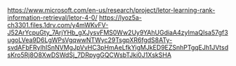 https://www.microsoft.com/en-us/research/project/letor-learning-rank-information-retrieval/letor-4-0/
https://lyoz5a-ch3301.files.1drv.com/y4mWKvFV-J52ArYcpuGty_7ArjYHb_gXJysvFMS0Ww2Uy9YAhUGdiaA4zyImaQIsa57gf3ugoLVea9D6LgWPsVgqwwNTWyc29TsgpXR6fgdS8ATy-svdAFbFRylhISnNVMgJpVvHC3pHmAeLfkYigMJkED9EZSnhPTgqEJh1JVtsdsKro5Rj8O8XwDSWdSj_7DRpygGQCWsbTJki0J1XskSHA